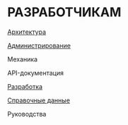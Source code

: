 # РАЗРАБОТЧИКАМ

[Архитектура](/arhitektura.md)

[Администрирование](/administrirovanie.md)

Механика

API-документация

[Разработка](/razrabotka.md)

[Справочные данные](/spravochnie-dannie.md)

Руководства

